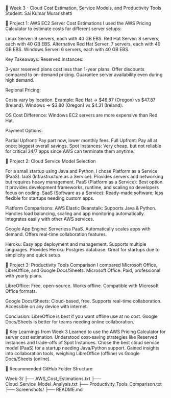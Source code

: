 📅 Week 3 - Cloud Cost Estimation, Service Models, and Productivity Tools
Student: Sai Kumar Murarishetti

🔹 Project 1: AWS EC2 Server Cost Estimations
I used the AWS Pricing Calculator to estimate costs for different server setups:

Linux Server: 9 servers, each with 40 GB EBS.
Red Hat Server: 8 servers, each with 40 GB EBS.
Alternative Red Hat Server: 7 servers, each with 40 GB EBS.
Windows Server: 6 servers, each with 40 GB EBS.

Key Takeaways:
Reserved Instances:

3-year reserved plans cost less than 1-year plans.
Offer discounts compared to on-demand pricing.
Guarantee server availability even during high demand.

Regional Pricing:

Costs vary by location. Example:
Red Hat → $46.87 (Oregon) vs $47.87 (Ireland).
Windows → $3.80 (Oregon) vs $4.31 (Ireland).

OS Cost Difference: Windows EC2 servers are more expensive than Red Hat.

Payment Options:

Partial Upfront: Pay part now, lower monthly fees.
Full Upfront: Pay all at once; biggest overall savings.
Spot Instances:
Very cheap, but not reliable for critical 24/7 apps since AWS can terminate them anytime.

🔹 Project 2: Cloud Service Model Selection

For a small startup using Java and Python, I chose Platform as a Service (PaaS).
IaaS (Infrastructure as a Service): Provides servers and networking but requires heavy management.
PaaS (Platform as a Service): Best option. It provides development frameworks, runtime, and scaling so developers focus on coding.
SaaS (Software as a Service): Ready-made software; less flexible for startups needing custom apps.

Platform Comparisons:
AWS Elastic Beanstalk:
Supports Java & Python.
Handles load balancing, scaling and app monitoring automatically.
Integrates easily with other AWS services.

Google App Engine:
Serverless PaaS.
Automatically scales apps with demand.
Offers real-time collaboration features.

Heroku:
Easy app deployment and management.
Supports multiple languages.
Provides Heroku Postgres database.
Great for startups due to simplicity and quick setup.

🔹 Project 3: Productivity Tools Comparison
I compared Microsoft Office, LibreOffice, and Google Docs/Sheets.
Microsoft Office: Paid, professional with yearly plans.

LibreOffice:
Free, open-source.
Works offline.
Compatible with Microsoft Office formats.

Google Docs/Sheets:
Cloud-based, free.
Supports real-time collaboration.
Accessible on any device with internet.

Conclusion:
LibreOffice is best if you want offline use at no cost.
Google Docs/Sheets is better for teams needing online collaboration.

📌 Key Learnings from Week 3
Learned to use the AWS Pricing Calculator for server cost estimation.
Understood cost-saving strategies like Reserved Instances and trade-offs of Spot Instances.
Chose the best cloud service model (PaaS) for a startup needing Java/Python support.
Gained insights into collaboration tools, weighing LibreOffice (offline) vs Google Docs/Sheets (online).

📂 Recommended GitHub Folder Structure

Week-3/
├── AWS_Cost_Estimations.txt
├── Cloud_Service_Model_Analysis.txt
├── Productivity_Tools_Comparison.txt
├── Screenshots/
├── README.md
